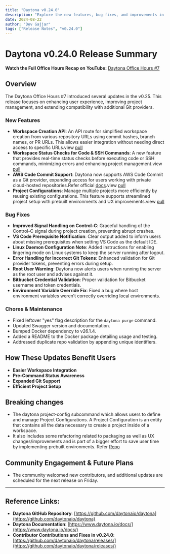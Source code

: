```yaml
---
title: "Daytona v0.24.0"
description: "Explore the new features, bug fixes, and improvements in Daytona v0.25.0"
date: 2024-08-22
author: "Dev Gajjar"
tags: ["Release Notes", "v0.24.0"]
---
```


# Daytona v0.24.0 Release Summary

**Watch the Full Office Hours Recap on YouTube:** [Daytona Office Hours #7](https://www.youtube.com/watch?v=nVQWa4jmwLc&t=622s)

## Overview

The Daytona Office Hours #7 introduced several updates in the v0.25. This release focuses on enhancing user experience, improving project management, and extending compatibility with additional Git providers.

### New Features

- **Workspace Creation API**:
  An API route for simplified workspace creation from various repository URLs using commit hashes, branch names, or PR URLs. This allows easier integration without needing direct access to specific URLs.view [pull](https://github.com/daytonaio/daytona/pull/872)
- **Workspace Status Checks for Code & SSH Commands**:
  A new feature that provides real-time status checks before executing code or SSH commands, minimizing errors and enhancing project management.view [pull](https://github.com/daytonaio/daytona/pull/822)
- **AWS Code Commit Support**:
  Daytona now supports AWS Code Commit as a Git provider, expanding access for users working with private cloud-hosted repositories.Refer official [docs](https://docs.aws.amazon.com/codecommit/latest/userguide/welcome.html).view [pull](https://github.com/daytonaio/daytona/pull/797)
- **Project Configurations**:
  Manage multiple projects more efficiently by reusing existing configurations. This feature supports streamlined project setup with prebuilt environments and UX improvements.view [pull](https://github.com/daytonaio/daytona/pull/789)

### Bug Fixes

- **Improved Signal Handling on Control-C**: Graceful handling of the Control-C signal during project creation, preventing abrupt crashes.
- **VS Code Prerequisite Notification**: Clear output added to inform users about missing prerequisites when setting VS Code as the default IDE.
- **Linux Daemon Configuration Note**: Added instructions for enabling lingering mode on Linux systems to keep the server running after logout.
- **Error Handling for Incorrect Git Tokens**: Enhanced validation for Git provider tokens, preventing errors during setup.
- **Root User Warning**: Daytona now alerts users when running the server as the root user and advises against it.
- **Bitbucket Credential Validation**: Proper validation for Bitbucket username and token credentials.
- **Environment Variable Override Fix**: Fixed a bug where host environment variables weren’t correctly overriding local environments.

### Chores & Maintenance

- Fixed leftover "yes" flag description for the `daytona purge` command.
- Updated Swagger version and documentation.
- Bumped Docker dependency to v26.1.4.
- Added a README to the Docker package detailing usage and testing.
- Addressed duplicate repo validation by appending unique identifiers.

## How These Updates Benefit Users

- **Easier Workspace Integration**
- **Pre-Command Status Awareness**
- **Expanded Git Support**
- **Efficient Project Setup**

## Breaking changes

- The daytona project-config subcommand which allows users to define and manage Project Configurations.
  A Project Configuration is an entity that contains all the data necessary to create a project inside of a workspace.
- It also includes some refactoring related to packaging as well as UX changes/improvements and is part of a bigger effort to save user time by implementing prebuilt environments. Refer [Repo](https://github.com/daytonaio/daytona/pull/789)

## Community Engagement & Future Plans

- The community welcomed new contributors, and additional updates are scheduled for the next release on Friday.

---

## Reference Links:

- **Daytona GitHub Repository**: [https://github.com/daytonaio/daytona](https://github.com/daytonaio/daytona)
- **Daytona Documentation**: [https://www.daytona.io/docs/](https://www.daytona.io/docs/)
- **Contributor Contributions and Fixes in v0.24.0**: [https://github.com/daytonaio/daytona/releases/](https://github.com/daytonaio/daytona/releases/)
